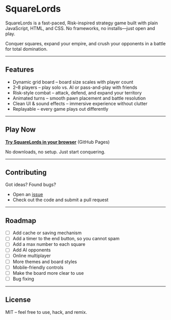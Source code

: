 # SquareLords

SquareLords is a fast-paced, Risk-inspired strategy game built with plain JavaScript, HTML, and CSS. No frameworks, no installs—just open and play.  

Conquer squares, expand your empire, and crush your opponents in a battle for total domination.

---

## Features

- Dynamic grid board – board size scales with player count  
- 2–8 players – play solo vs. AI or pass-and-play with friends  
- Risk-style combat – attack, defend, and expand your territory  
- Animated turns – smooth pawn placement and battle resolution  
- Clean UI & sound effects – immersive experience without clutter  
- Replayable – every game plays out differently  

---

## Play Now

[**Try SquareLords in your browser**](https://jpdeerenberg.github.io/SquareLords/) (GitHub Pages)  

No downloads, no setup. Just start conquering.

---

## Contributing

Got ideas? Found bugs?  
- Open an [issue](../../issues)  
- Check out the code and submit a pull request  

---

## Roadmap

- [ ] Add cache or saving mechanism
- [ ] Add a timer to the end button, so you cannot spam
- [ ] Add a max number to each square
- [ ] Add AI opponents 
- [ ] Online multiplayer  
- [ ] More themes and board styles  
- [ ] Mobile-friendly controls
- [ ] Make the board more clear to use
- [ ] Bug fixing  

---

## License

MIT – feel free to use, hack, and remix.
